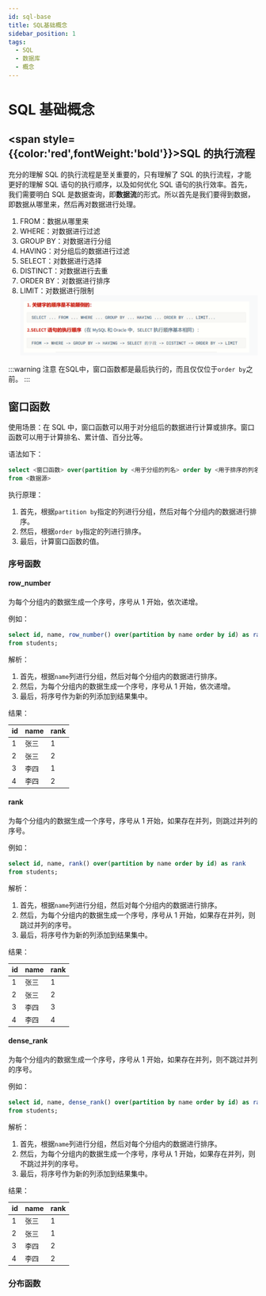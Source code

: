 ```yaml
---
id: sql-base
title: SQL基础概念
sidebar_position: 1
tags:
  - SQL
  - 数据库
  - 概念
---
```


# SQL 基础概念

## <span style={{color:'red',fontWeight:'bold'}}>SQL 的执行流程</span>

充分的理解 SQL 的执行流程是至关重要的，只有理解了 SQL 的执行流程，才能更好的理解 SQL 语句的执行顺序，以及如何优化 SQL 语句的执行效率。首先，我们需要明白 SQL 是数据查询，即**数据流**的形式。所以首先是我们要得到数据，即数据从哪里来，然后再对数据进行处理。

1. FROM：数据从哪里来
2. WHERE：对数据进行过滤
3. GROUP BY：对数据进行分组
4. HAVING：对分组后的数据进行过滤
5. SELECT：对数据进行选择
6. DISTINCT：对数据进行去重
7. ORDER BY：对数据进行排序
8. LIMIT：对数据进行限制
   ![alt text](./imgs/sql-sequence.png)

:::warning 注意
在SQL中，窗口函数都是最后执行的，而且仅仅位于`order by`之前。
:::

## 窗口函数

使用场景：在 SQL 中，窗口函数可以用于对分组后的数据进行计算或排序。窗口函数可以用于计算排名、累计值、百分比等。

语法如下：

```sql
select <窗口函数> over(partition by <用于分组的列名> order by <用于排序的列名>)
from <数据源>
```

执行原理：

1. 首先，根据`partition by`指定的列进行分组，然后对每个分组内的数据进行排序。
2. 然后，根据`order by`指定的列进行排序。
3. 最后，计算窗口函数的值。

### 序号函数

#### row_number

为每个分组内的数据生成一个序号，序号从 1 开始，依次递增。

例如：

```sql
select id, name, row_number() over(partition by name order by id) as rank
from students;
```

解析：

1. 首先，根据`name`列进行分组，然后对每个分组内的数据进行排序。
2. 然后，为每个分组内的数据生成一个序号，序号从 1 开始，依次递增。
3. 最后，将序号作为新的列添加到结果集中。

结果：

| id  | name | rank |
| --- | ---- | ---- |
| 1   | 张三 | 1    |
| 2   | 张三 | 2    |
| 3   | 李四 | 1    |
| 4   | 李四 | 2    |

#### rank

为每个分组内的数据生成一个序号，序号从 1 开始，如果存在并列，则跳过并列的序号。

例如：

```sql
select id, name, rank() over(partition by name order by id) as rank
from students;
```

解析：

1. 首先，根据`name`列进行分组，然后对每个分组内的数据进行排序。
2. 然后，为每个分组内的数据生成一个序号，序号从 1 开始，如果存在并列，则跳过并列的序号。
3. 最后，将序号作为新的列添加到结果集中。

结果：

| id  | name | rank |
| --- | ---- | ---- |
| 1   | 张三 | 1    |
| 2   | 张三 | 2    |
| 3   | 李四 | 3    |
| 4   | 李四 | 4    |

#### dense_rank

为每个分组内的数据生成一个序号，序号从 1 开始，如果存在并列，则不跳过并列的序号。

例如：

```sql
select id, name, dense_rank() over(partition by name order by id) as rank
from students;
```

解析：

1. 首先，根据`name`列进行分组，然后对每个分组内的数据进行排序。
2. 然后，为每个分组内的数据生成一个序号，序号从 1 开始，如果存在并列，则不跳过并列的序号。
3. 最后，将序号作为新的列添加到结果集中。

结果：

| id  | name | rank |
| --- | ---- | ---- |
| 1   | 张三 | 1    |
| 2   | 张三 | 1    |
| 3   | 李四 | 2    |
| 4   | 李四 | 2    |

### 分布函数
